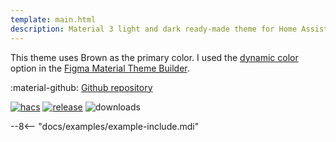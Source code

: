 ```yaml
---
template: main.html
description: Material 3 light and dark ready-made theme for Home Assistant. Example D05 is based on Brown as the primary color. Check the screenshots and theme config!
---
```


This theme uses Brown as the primary color. I used the [dynamic color][picking-the-hue] option in the [Figma Material Theme Builder][create-material3-theme].

:material-github: [Github repository][m3-theme-github-url]

[![hacs][hacs-badge]][hacs-url]
[![release][release-badge]][release-url]
![downloads][downloads-badge]

--8<-- "docs/examples/example-include.mdi"

<!-- Image references -->

[AmoebeLabs Material 3 Theme Example Light]: ../assets/screenshots/m3-example-d05-light.png
[AmoebeLabs Material 3 Theme Example Dark]: ../assets/screenshots/m3-example-d05-dark.png

[AmoebeLabs Material 3 Theme Palettes]: ../assets/screenshots/m3-theme-d05-palettes.png
[AmoebeLabs Material 3 Theme Surfaces]: ../assets/screenshots/m3-theme-d05-surfaces.png
[AmoebeLabs Material 3 Theme Light]: ../assets/screenshots/m3-theme-d05-light.png
[AmoebeLabs Material 3 Theme Dark]: ../assets/screenshots/m3-theme-d05-dark.png

<!-- External references -->

[sak-example-12-url]: https://swiss-army-knife.docs.amoebelabs.com/examples/example-12/
[m3-theme-github-url]: https://github.com/AmoebeLabs/HA-Theme_M3-D05-Brown
[home-assistant]: https://www.home-assistant.io/
[home-assitant-theme-docs]: https://www.home-assistant.io/integrations/frontend/#defining-themes
[hacs]: https://hacs.xyz
[release-url]: https://github.com/AmoebeLabs/HA-Theme_M3-D05-Brown/releases
[sak-docs-url]: https://swiss-army-knife.docs.amoebelabs.com/

<!-- Badge references -->

[hacs-url]: https://github.com/hacs/default
[hacs-badge]: https://img.shields.io/badge/HACS-Default-41BDF5.svg?style=for-the-badge&logo=homeassistantcommunitystore
[release-badge]: https://img.shields.io/github/v/release/AmoebeLabs/HA-Theme_M3-D05-Brown?style=for-the-badge&logo=github
[downloads-badge]: https://img.shields.io/github/downloads/AmoebeLabs/HA-Theme_M3-D05-Brown/total?style=for-the-badge&logo=github

<!-- Internal references -->

[create-material3-theme]: ../design/create-material3-theme.md
[picking-the-hue]: ../basics/m3-analysis-hue-picker.md